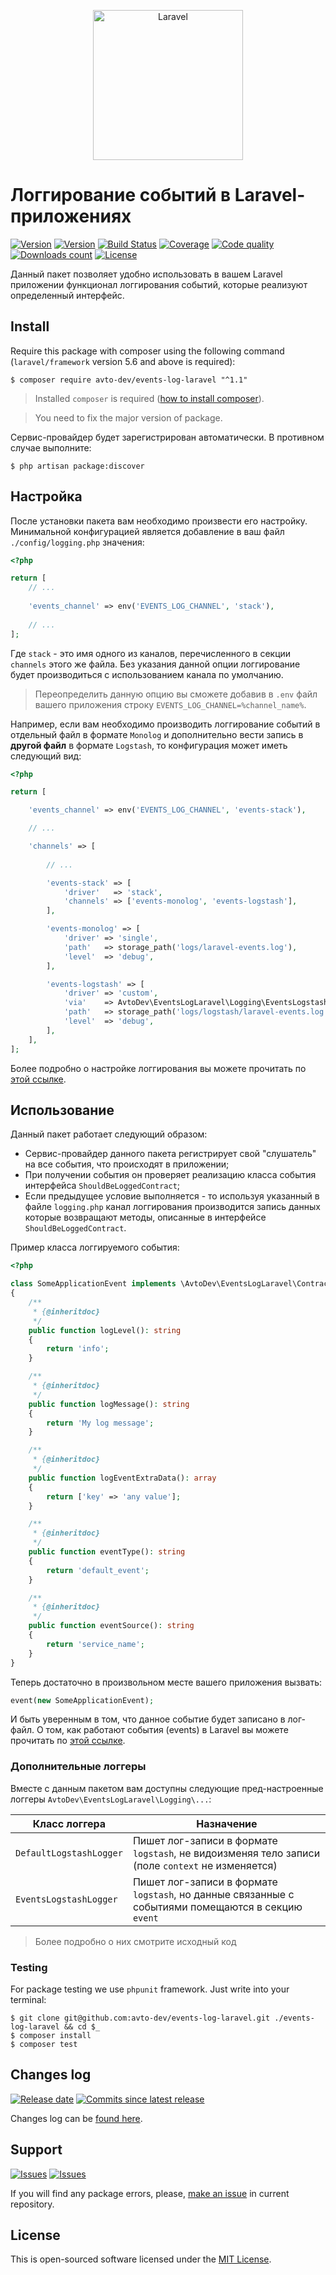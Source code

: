 <p align="center">
  <img src="https://laravel.com/assets/img/components/logo-laravel.svg" alt="Laravel" width="240" />
</p>

# Логгирование событий в Laravel-приложениях

[![Version][badge_packagist_version]][link_packagist]
[![Version][badge_php_version]][link_packagist]
[![Build Status][badge_build_status]][link_build_status]
[![Coverage][badge_coverage]][link_coverage]
[![Code quality][badge_code_quality]][link_code_quality]
[![Downloads count][badge_downloads_count]][link_packagist]
[![License][badge_license]][link_license]

Данный пакет позволяет удобно использовать в вашем Laravel приложении функционал логгирования событий, которые реализуют определенный интерфейс.

## Install

Require this package with composer using the following command (`laravel/framework` version 5.6 and above is required):

```shell
$ composer require avto-dev/events-log-laravel "^1.1"
```

> Installed `composer` is required ([how to install composer][getcomposer]).

> You need to fix the major version of package.

Сервис-провайдер будет зарегистрирован автоматически. В противном случае выполните:

```shell
$ php artisan package:discover
```

## Настройка

После установки пакета вам необходимо произвести его настройку. Минимальной конфигурацией является добавление в ваш файл `./config/logging.php` значения:

```php
<?php

return [
    // ...
    
    'events_channel' => env('EVENTS_LOG_CHANNEL', 'stack'),
    
    // ...
];
```

Где `stack` - это имя одного из каналов, перечисленного в секции `channels` этого же файла. Без указания данной опции логгирование будет производиться с использованием канала по умолчанию.

> Переопределить данную опцию вы сможете добавив в `.env` файл вашего приложения строку `EVENTS_LOG_CHANNEL=%channel_name%`.

Например, если вам необходимо производить логгирование событий в отдельный файл в формате `Monolog` и дополнительно вести запись в **другой файл** в формате `Logstash`, то конфигурация может иметь следующий вид:

```php
<?php

return [

    'events_channel' => env('EVENTS_LOG_CHANNEL', 'events-stack'),

    // ...    

    'channels' => [
    
        // ...

        'events-stack' => [
            'driver'   => 'stack',
            'channels' => ['events-monolog', 'events-logstash'],
        ],

        'events-monolog' => [
            'driver' => 'single',
            'path'   => storage_path('logs/laravel-events.log'),
            'level'  => 'debug',
        ],

        'events-logstash' => [
            'driver' => 'custom',
            'via'    => AvtoDev\EventsLogLaravel\Logging\EventsLogstashLogger::class,
            'path'   => storage_path('logs/logstash/laravel-events.log'),
            'level'  => 'debug',
        ],
    ],
];
```

Более подробно о настройке логгирования вы можете прочитать по [этой ссылке][laravel_logging].


## Использование

Данный пакет работает следующий образом:

- Сервис-провайдер данного пакета регистрирует свой "слушатель" на все события, что происходят в приложении;
- При получении события он проверяет реализацию класса события интерфейса `ShouldBeLoggedContract`;
- Если предыдущее условие выполняется - то используя указанный в файле `logging.php` канал логгирования производится запись данных которые возвращают методы, описанные в интерфейсе `ShouldBeLoggedContract`.

Пример класса логгируемого события:

```php
<?php

class SomeApplicationEvent implements \AvtoDev\EventsLogLaravel\Contracts\ShouldBeLoggedContract
{
    /**
     * {@inheritdoc}
     */
    public function logLevel(): string
    {
        return 'info';
    }

    /**
     * {@inheritdoc}
     */
    public function logMessage(): string
    {
        return 'My log message';
    }

    /**
     * {@inheritdoc}
     */
    public function logEventExtraData(): array
    {
        return ['key' => 'any value'];
    }

    /**
     * {@inheritdoc}
     */
    public function eventType(): string
    {
        return 'default_event';
    }

    /**
     * {@inheritdoc}
     */
    public function eventSource(): string
    {
        return 'service_name';
    }
}
```

Теперь достаточно в произвольном месте вашего приложения вызвать:

```php
event(new SomeApplicationEvent);
```

И быть уверенным в том, что данное событие будет записано в лог-файл. О том, как работают события (events) в Laravel вы можете прочитать по [этой ссылке][laravel_events].

### Дополнительные логгеры

Вместе с данным пакетом вам доступны следующие пред-настроенные логгеры `AvtoDev\EventsLogLaravel\Logging\...`:

Класс логгера | Назначение
---------------- | ----------
`DefaultLogstashLogger` | Пишет лог-записи в формате `logstash`, не видоизменяя тело записи (поле `context` не изменяется)
`EventsLogstashLogger` | Пишет лог-записи в формате `logstash`, но данные связанные с событиями помещаются в секцию `event`

> Более подробно о них смотрите исходный код

### Testing

For package testing we use `phpunit` framework. Just write into your terminal:

```shell
$ git clone git@github.com:avto-dev/events-log-laravel.git ./events-log-laravel && cd $_
$ composer install
$ composer test
```

## Changes log

[![Release date][badge_release_date]][link_releases]
[![Commits since latest release][badge_commits_since_release]][link_commits]

Changes log can be [found here][link_changes_log].

## Support

[![Issues][badge_issues]][link_issues]
[![Issues][badge_pulls]][link_pulls]

If you will find any package errors, please, [make an issue][link_create_issue] in current repository.

## License

This is open-sourced software licensed under the [MIT License][link_license].

[badge_packagist_version]:https://img.shields.io/packagist/v/avto-dev/events-log-laravel.svg?maxAge=180
[badge_php_version]:https://img.shields.io/packagist/php-v/avto-dev/events-log-laravel.svg?longCache=true
[badge_build_status]:https://travis-ci.org/avto-dev/events-log-laravel.svg?branch=master
[badge_code_quality]:https://img.shields.io/scrutinizer/g/avto-dev/events-log-laravel.svg?maxAge=180
[badge_coverage]:https://img.shields.io/codecov/c/github/avto-dev/events-log-laravel/master.svg?maxAge=60
[badge_downloads_count]:https://img.shields.io/packagist/dt/avto-dev/events-log-laravel.svg?maxAge=180
[badge_license]:https://img.shields.io/packagist/l/avto-dev/events-log-laravel.svg?longCache=true
[badge_release_date]:https://img.shields.io/github/release-date/avto-dev/events-log-laravel.svg?style=flat-square&maxAge=180
[badge_commits_since_release]:https://img.shields.io/github/commits-since/avto-dev/events-log-laravel/latest.svg?style=flat-square&maxAge=180
[badge_issues]:https://img.shields.io/github/issues/avto-dev/events-log-laravel.svg?style=flat-square&maxAge=180
[badge_pulls]:https://img.shields.io/github/issues-pr/avto-dev/events-log-laravel.svg?style=flat-square&maxAge=180
[link_releases]:https://github.com/avto-dev/events-log-laravel/releases
[link_packagist]:https://packagist.org/packages/avto-dev/events-log-laravel
[link_build_status]:https://travis-ci.org/avto-dev/events-log-laravel
[link_coverage]:https://codecov.io/gh/avto-dev/events-log-laravel/
[link_changes_log]:https://github.com/avto-dev/events-log-laravel/blob/master/CHANGELOG.md
[link_code_quality]:https://scrutinizer-ci.com/g/avto-dev/events-log-laravel/
[link_issues]:https://github.com/avto-dev/events-log-laravel/issues
[link_create_issue]:https://github.com/avto-dev/events-log-laravel/issues/new/choose
[link_commits]:https://github.com/avto-dev/events-log-laravel/commits
[link_pulls]:https://github.com/avto-dev/events-log-laravel/pulls
[link_license]:https://github.com/avto-dev/events-log-laravel/blob/master/LICENSE
[laravel_logging]:https://laravel.com/docs/5.6/logging
[laravel_events]:https://laravel.com/docs/5.6/events
[getcomposer]:https://getcomposer.org/download/
